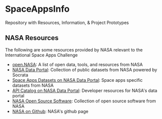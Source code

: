 # SpaceAppsInfo
Repository with Resources, Information, &amp; Project Prototypes

## NASA Resources
The following are some resources provided by NASA relevant to the International Space Apps Challenge

- [open.NASA](https://open.nasa.gov/): A list of open data, tools, and resources from NASA
- [NASA Data Portal](https://data.nasa.gov/): Collection of public datasets from NASA powered by Socrata
- [Space Apps Datasets on NASA Data Portal](https://data.nasa.gov/data?search=spaceapps): Space apps specific datasets from NASA
- [API Catalog on NASA Data Portal](https://data.nasa.gov/developer): Developer resources for NASA's data portal
- [NASA Open Source Software](http://code.nasa.gov/#/): Collection of open source software from NASA
- [NASA on Github](https://github.com/nasa): NASA's github page
